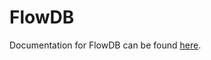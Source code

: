 # FlowDB 

Documentation for FlowDB can be found [here](https://flowminder.github.io/flowkit/flowdb).